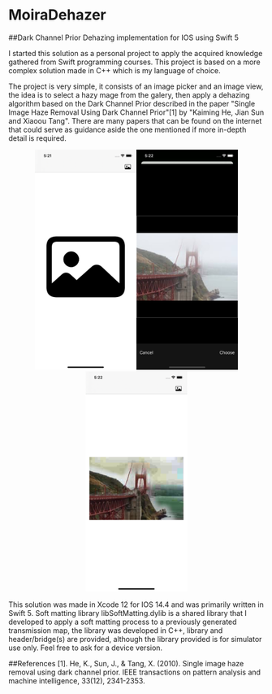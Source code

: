 # MoiraDehazer

##Dark Channel Prior Dehazing implementation for IOS using Swift 5

I started this solution as a personal project to apply the acquired knowledge gathered from Swift programming courses.
This project is based on a more complex solution made in C++ which is my language of choice.

The project is very simple, it consists of an image picker and an image view, the idea is to select a hazy mage from the  galery, then apply a dehazing algorithm based on the Dark Channel Prior described in the paper "Single Image Haze Removal Using Dark Channel Prior"[1] by "Kaiming He, Jian Sun and Xiaoou Tang". There are many papers that can be found on the internet that could serve as guidance aside the one mentioned if more in-depth detail is required.

<p align="center">
<img src="RepositoryImages/01.png" width="200" /><img src="RepositoryImages/02.png" width="200" /><img src="RepositoryImages/03.png" width="200" />
</p>

This solution was made in Xcode 12 for IOS 14.4 and was primarily written in Swift 5.
Soft matting library libSoftMatting.dylib is a shared library that I developed to apply a soft matting process to a  previously generated transmission map, the library was developed in C++, library and header/bridge(s) are provided, although the library provided is for simulator use only. Feel free to ask for a device version. 

##References
[1]. He, K., Sun, J., & Tang, X. (2010). Single image haze removal using dark channel prior. IEEE transactions on pattern analysis and machine intelligence, 33(12), 2341-2353.

